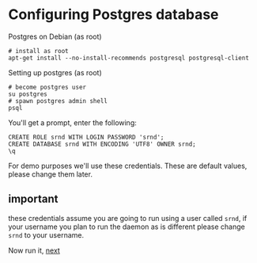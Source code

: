 Configuring Postgres database
=============================

Postgres on Debian (as root)

    # install as root
    apt-get install --no-install-recommends postgresql postgresql-client


Setting up postgres (as root)

    # become postgres user
    su postgres
    # spawn postgres admin shell
    psql 

You'll get a prompt, enter the following:

    CREATE ROLE srnd WITH LOGIN PASSWORD 'srnd';
    CREATE DATABASE srnd WITH ENCODING 'UTF8' OWNER srnd;
    \q

For demo purposes we'll use these credentials.
These are default values, please change them later.

## important

these credentials assume you are going to run using a user called `srnd`, if your username you plan to run the daemon as is different please change `srnd` to your username.

Now run it, [next](running.md)
